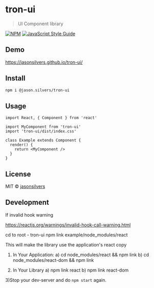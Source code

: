 # tron-ui

> UI Component library

[![NPM](https://img.shields.io/npm/v/tron-ui.svg)](https://www.npmjs.com/package/@jason.silvers/tron-ui) [![JavaScript Style Guide](https://img.shields.io/badge/code_style-standard-brightgreen.svg)](https://standardjs.com)

## Demo
https://jasonsilvers.github.io/tron-ui/

## Install

```bash
npm i @jason.silvers/tron-ui
```

## Usage

```tsx
import React, { Component } from 'react'

import MyComponent from 'tron-ui'
import 'tron-ui/dist/index.css'

class Example extends Component {
  render() {
    return <MyComponent />
  }
}
```

## License

MIT © [jasonsilvers](https://github.com/jasonsilvers)

## Development

If invalid hook warning 

https://reactjs.org/warnings/invalid-hook-call-warning.html

cd to root - tron-ui
npm link example/node_modules/react

This will make the library use the application's react copy


1. In Your Application:
a) cd node_modules/react && npm link
b) cd node_modules/react-dom && npm link

2. In Your Library
a) npm link react
b) npm link react-dom

3)Stop your dev-server and do `npm start` again.
